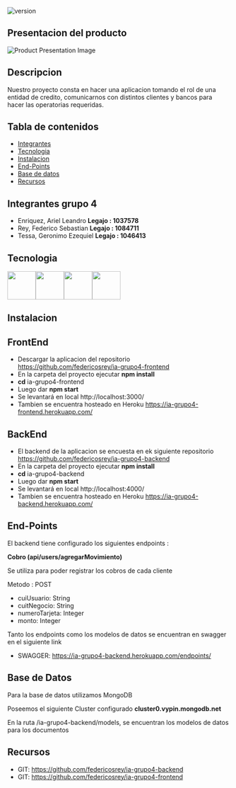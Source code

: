  ![version](https://img.shields.io/badge/version-1.0.0-blue.svg) 

## Presentacion del producto
![Product Presentation Image](https://i.ibb.co/TtMDY5Q/gipeylogo.png)

## Descripcion

<p>Nuestro proyecto consta en hacer una aplicacion tomando el rol de una entidad de credito, comunicarnos con distintos clientes y bancos para hacer las operatorias requeridas.</p>

## Tabla de contenidos

* [Integrantes](#Integrantes)
* [Tecnologia](#Tecnologia)
* [Instalacion](#Instalacion)
* [End-Points](#End-Points)
* [Base de datos](#Base-de-datos)
* [Recursos](#Recursos)


## Integrantes grupo 4

* Enriquez, Ariel Leandro               <b>Legajo : 1037578</b>
* Rey, Federico Sebastian               <b>Legajo : 1084711</b>
* Tessa, Geronimo Ezequiel              <b>Legajo : 1046413</b>

## Tecnologia

<img src="https://i.ibb.co/GR1VxFh/material-ui.png" width="64" height="64" /><img src="https://i.ibb.co/bsJMq4X/aps-504x498-small-transparent-pad-600x600-f8f8f8-u1.jpg" width="64" height="64" /><img src="https://i.ibb.co/8z4nT69/swagger-round.png" width="64" height="64" /><img src="https://i.ibb.co/gDdLc4Z/heroku.png" width="64" height="64" />

## Instalacion

## FrontEnd

* Descargar la aplicacion del repositorio https://github.com/federicosrey/ia-grupo4-frontend
* En la carpeta del proyecto ejecutar <b>npm install</b>
* <b>cd</b> ia-grupo4-frontend
* Luego dar <b>npm start</b>
* Se levantará en local http://localhost:3000/
* Tambien se encuentra hosteado en Heroku https://ia-grupo4-frontend.herokuapp.com/

## BackEnd

* El backend de la aplicacion se encuesta en ek siguiente repositorio https://github.com/federicosrey/ia-grupo4-backend
* En la carpeta del proyecto ejecutar <b>npm install</b>
* <b>cd</b> ia-grupo4-backend
* Luego dar <b>npm start</b>
* Se levantará en local http://localhost:4000/
* Tambien se encuentra hosteado en Heroku https://ia-grupo4-backend.herokuapp.com/

## End-Points

El backend tiene configurado los siguientes endpoints :

<b><p>Cobro (api/users/agregarMovimiento)</b></p>
<p>Se utiliza para poder registrar los cobros de cada cliente</p>
<p>Metodo : POST</p>

 * cuiUsuario: String
 * cuitNegocio: String
 * numeroTarjeta: Integer
 * monto: Integer

Tanto los endpoints como los modelos de datos se encuentran en swagger en el siguiente link

- SWAGGER: <https://ia-grupo4-backend.herokuapp.com/endpoints/>

## Base de Datos

<p>Para la base de datos utilizamos MongoDB</p>
<p>Poseemos el siguiente Cluster configurado <b>cluster0.vypin.mongodb.net</b></p>
<p>En la ruta /ia-grupo4-backend/models, se encuentran los modelos de datos para los documentos</p>

## Recursos

- GIT: <https://github.com/federicosrey/ia-grupo4-backend>
- GIT: <https://github.com/federicosrey/ia-grupo4-frontend>
